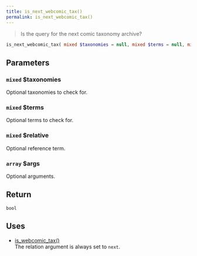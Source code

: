 ```yaml
---
title: is_next_webcomic_tax()
permalink: is_next_webcomic_tax()
---
```


> Is the query for the next comic taxonomy archive?

```php
is_next_webcomic_tax( mixed $taxonomies = null, mixed $terms = null, mixed $relative = null, array $args = [] ) : bool
```

## Parameters

### `mixed` $taxonomies
Optional taxonomies to check for.

### `mixed` $terms
Optional terms to check for.

### `mixed` $relative
Optional reference term.

### `array` $args
Optional arguments.

## Return

`bool`

## Uses
- [is_webcomic_tax()](is_webcomic_tax())  
The relation argument is always set to `next`.

